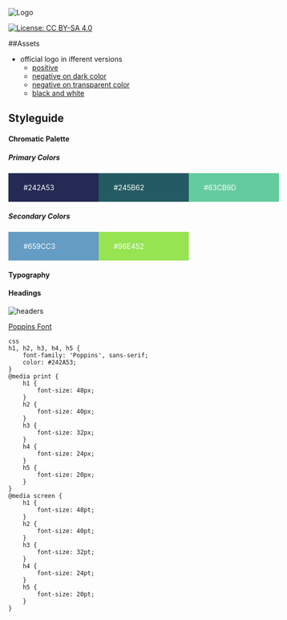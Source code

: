 ![Logo](https://file-aorgnbquet.now.sh)

[![License: CC BY-SA 4.0](https://img.shields.io/badge/License-CC%20BY--SA%204.0-lightgrey.svg)](https://creativecommons.org/licenses/by-sa/4.0/)


##Assets
- official logo in ifferent versions
	- [positive](https://github.com/frameworkless-movement/frameworkless-visual-identity/tree/master/logo/positive "positive")
	- [negative on dark color](https://github.com/frameworkless-movement/frameworkless-visual-identity/tree/master/logo/negative-on-dark "negative on dark color")
	- [negative on transparent color](https://github.com/frameworkless-movement/frameworkless-visual-identity/tree/master/logo/negative-on-transparent "negative on transparent color")
	- [black and white](https://github.com/frameworkless-movement/frameworkless-visual-identity/tree/master/logo/black-and-white "black and white")

## Styleguide


#### Chromatic Palette

##### Primary Colors

<div style="display: flex;">
    <div style="padding: 20px 30px; color: #ffffff; flex: 0 0 120px; background-color: #242A53;">
        #242A53
    </div>
    <div style="padding: 20px 30px; color: #ffffff; flex: 0 0 120px; background-color: #245B62;">
        #245B62
    </div>
    <div style="padding: 20px 30px; color: #ffffff; flex: 0 0 120px; background-color: #63CB9D;">
        #63CB9D
    </div>
</div>

##### Secondary Colors

<div style="display: flex;">
    <div style="padding: 20px 30px; color: #ffffff; flex: 0 0 120px; background-color: #659CC3;">
        #659CC3
    </div>
    <div style="padding: 20px 30px; color: #ffffff; flex: 0 0 120px; background-color: #96E452;">
        #96E452
    </div>
</div>


#### Typography



#### Headings


![headers](https://github.com/frameworkless-movement/frameworkless-visual-identity/tree/master/doc/h.png)

[Poppins Font](https://fonts.google.com/specimen/Poppins, "Poppins")

```
css
h1, h2, h3, h4, h5 {
    font-family: 'Poppins', sans-serif;
    color: #242A53;
}
@media print {
    h1 {
        font-size: 48px;
    }
    h2 {
        font-size: 40px;
    }
    h3 {
        font-size: 32px;
    }
    h4 {
        font-size: 24px;
    }
    h5 {
        font-size: 20px;
    }
}
@media screen {
    h1 {
        font-size: 48pt;
    }
    h2 {
        font-size: 40pt;
    }
    h3 {
        font-size: 32pt;
    }
    h4 {
        font-size: 24pt;
    }
    h5 {
        font-size: 20pt;
    }
}
```
